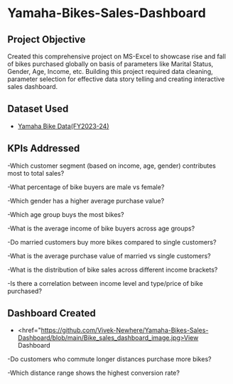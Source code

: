 # Yamaha-Bikes-Sales-Dashboard
## Project Objective
Created this comprehensive project on MS-Excel to showcase rise and fall of bikes purchased globally on basis of parameters like Marital Status, Gender, Age, Income, etc. Building this project required data cleaning, parameter selection for effective data story telling and creating interactive sales dashboard.
## Dataset Used
- <a href= "https://github.com/Vivek-Newhere/Yamaha-Bikes-Sales-Dashboard/blob/main/Bike_RawData.xlsx">Yamaha Bike Data(FY2023-24)</a>
## KPIs Addressed
-Which customer segment (based on income, age, gender) contributes most to total sales?

-What percentage of bike buyers are male vs female?

-Which gender has a higher average purchase value?

-Which age group buys the most bikes?

-What is the average income of bike buyers across age groups?

-Do married customers buy more bikes compared to single customers?


-What is the average purchase value of married vs single customers?

-What is the distribution of bike sales across different income brackets?

-Is there a correlation between income level and type/price of bike purchased?

## Dashboard Created
- <href="https://github.com/Vivek-Newhere/Yamaha-Bikes-Sales-Dashboard/blob/main/Bike_sales_dashboard_image.jpg>View Dashboard</a>



















-Do customers who commute longer distances purchase more bikes?

-Which distance range shows the highest conversion rate?

